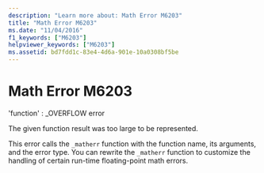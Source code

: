```yaml
---
description: "Learn more about: Math Error M6203"
title: "Math Error M6203"
ms.date: "11/04/2016"
f1_keywords: ["M6203"]
helpviewer_keywords: ["M6203"]
ms.assetid: bd7fdd1c-83e4-4d6a-901e-10a0308bf5be
---
```

# Math Error M6203

'function' : _OVERFLOW error

The given function result was too large to be represented.

This error calls the `_matherr` function with the function name, its arguments, and the error type. You can rewrite the `_matherr` function to customize the handling of certain run-time floating-point math errors.
